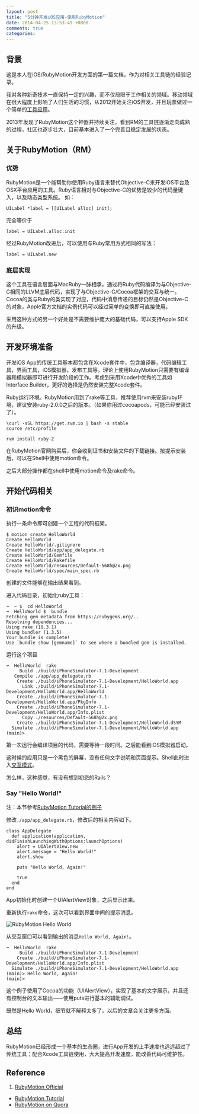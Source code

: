```yaml
---
layout: post
title: "5分钟开发iOS应用-使用RubyMotion"
date: 2014-04-25 13:53:49 +0800
comments: true
categories: 
---
```


## 背景
这是本人在iOS/RubyMotion开发方面的第一篇文档，作为对相关工具链的经验记录。

我对各种新奇技术一直保持一定的兴趣，而不仅局限于工作相关的领域。移动领域在很大程度上影响了人们生活的习惯，从2012开始关注iOS开发，并且玩票做过一个简单的[工具应用](https://itunes.apple.com/us/app/bei-shi-da-ren-zheng-wang-guan/id591059829?ls=1&mt=8)。

2013年发现了RubyMotion这个神器并持续关注，看到RM的工具链逐渐走向成熟的过程，社区也逐步壮大，目前基本进入了一个完善且稳定发展的状态。

## 关于RubyMotion（RM）

### 优势

RubyMotion是一个能帮助你使用Ruby语言来替代Objective-C来开发iOS平台及OSX平台应用的工具。Ruby语言相对与Objective-C的优势是较少的代码量键入，以及动态类型系统。
如：

    UILabel *label = [[UILabel alloc] init];

完全等价于

    label = UILabel.alloc.init

经过RubyMotion改进后，可以使用与Ruby常用方式相同的写法：

    label = UILabel.new

### 底层实现

这个工具在语言层面与MacRuby一脉相承，通过将Ruby代码编译为与Objective-C相同的LLVM底层代码，实现了与Objective-C/Cocoa框架的交互与统一。Cocoa的类与Ruby的类实现了对应，代码中消息传递的目标仍然是Objective-C的对象，Apple官方文档的实例代码可以经过简单的变换即可直接使用。

采用这种方式的另一个好处是不需要维护庞大的基础代码，可以支持Apple SDK的升级。


## 开发环境准备

开发iOS App的传统工具基本都包含在Xcode套件中，包含编译器，代码编辑工具，界面工具，iOS模拟器，发布工具等。理论上使用RubyMotion只需要有编译器和模拟器即可进行开发阶段的工作。考虑到采用Xcode中优秀的工具如Interface Builder，更好的选择是仍然安装完整Xcode套件。

Ruby运行环境。RubyMotion用到了rake等工具，推荐使用rvm来安装ruby环境，建议安装ruby-2.0.0之后的版本。（如果你用过cocoapods，可能已经安装过了）。

    \curl -sSL https://get.rvm.io | bash -s stable
    source /etc/profile
    
    rvm install ruby-2

在RubyMotion官网购买后，你会收到证书和安装文件的下载链接。按提示安装后，可以在Shell中使用motion命令。

之后大部分操作都在shell中使用motion命令及rake命令。

## 开始代码相关

### 初识motion命令

执行一条命令即可创建一个工程的代码框架。

    $ motion create HelloWorld
    Create HelloWorld
    Create HelloWorld/.gitignore
    Create HelloWorld/app/app_delegate.rb
    Create HelloWorld/Gemfile
    Create HelloWorld/Rakefile
    Create HelloWorld/resources/Default-568h@2x.png
    Create HelloWorld/spec/main_spec.rb

创建的文件能够在输出结果看到。

进入代码目录，初始化ruby工具：

    ➜  ~ $  cd HelloWorld
    ➜  HelloWorld $  bundle
    Fetching gem metadata from https://rubygems.org/..
    Resolving dependencies...
    Using rake (10.3.1) 
    Using bundler (1.3.5) 
    Your bundle is complete!
    Use `bundle show [gemname]` to see where a bundled gem is installed.

运行这个项目

    ➜  HelloWorld  rake
         Build ./build/iPhoneSimulator-7.1-Development
       Compile ./app/app_delegate.rb
        Create ./build/iPhoneSimulator-7.1-Development/HelloWorld.app
          Link ./build/iPhoneSimulator-7.1-Development/HelloWorld.app/HelloWorld
        Create ./build/iPhoneSimulator-7.1-Development/HelloWorld.app/PkgInfo
        Create ./build/iPhoneSimulator-7.1-Development/HelloWorld.app/Info.plist
          Copy ./resources/Default-568h@2x.png
        Create ./build/iPhoneSimulator-7.1-Development/HelloWorld.dSYM
      Simulate ./build/iPhoneSimulator-7.1-Development/HelloWorld.app
    (main)>    



第一次运行会编译项目的代码，需要等待一段时间。之后能看到iOS模拟器启动。

这时候的应用只是一个黑色的屏幕，没有任何文字说明和页面提示。Shell此时进入[交互模式](http://www.rubymotion.com/developer-center/articles/debugging/)。

怎么样，这种感觉，有没有想到初恋的Rails？

### Say "Hello World!"

注：本节参考[RubyMotion Tutorial的例子](http://rubymotion-tutorial.com/1-hello-motion/)

修改```./app/app_delegate.rb```，修改后的相关内容如下。

    class AppDelegate
      def application(application, didFinishLaunchingWithOptions:launchOptions)
        alert = UIAlertView.new
        alert.message = "Hello World!"
        alert.show
    
        puts "Hello World, Again!"
    
        true
      end
    end

App初始化时创建一个UIAlertView对象，之后显示出来。

重新执行```rake```命令，这次可以看到界面中间的提示消息。

![RubyMotion Hello World](/images/2014/rubymotion-hello-world-1-alert.png)

从交互窗口可以看到输出的消息```Hello World, Again!```。

    ➜  HelloWorld  rake
         Build ./build/iPhoneSimulator-7.1-Development
        Create ./build/iPhoneSimulator-7.1-Development/HelloWorld.app/Info.plist
      Simulate ./build/iPhoneSimulator-7.1-Development/HelloWorld.app
    (main)> Hello World, Again!
    (main)> 

这个例子使用了Cocoa的功能（UIAlertView），实现了基本的文字展示，并且还有控制台的文本输出——使用puts进行基本的辅助调试。

既然是Hello World，细节就不解释太多了。以后的文章会关注更多方面。

## 总结
RubyMotion已经形成一个基本的生态圈，进行App开发的上手速度也远远超过了传统工具；配合Xcode工具链使用，大大提高开发速度，能改善代码可维护性。

## Reference

1. [RubyMotion Official](http://www.rubymotion.com)
* [RubyMotion Tutorial](http://rubymotion-tutorial.com)
* [RubyMotion on Quora](http://www.quora.com/RubyMotion)
